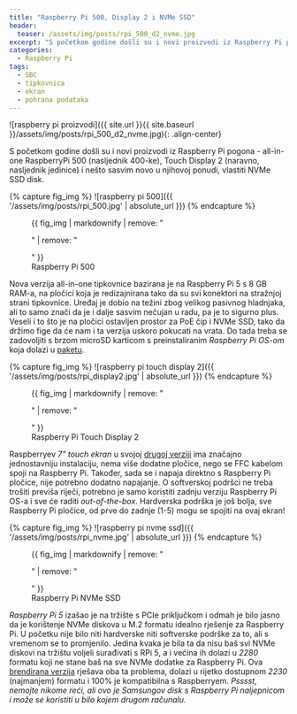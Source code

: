 ```yaml
---
title: "Raspberry Pi 500, Display 2 i NVMe SSD"
header:
  teaser: /assets/img/posts/rpi_500_d2_nvme.jpg
excerpt: "S početkom godine došli su i novi proizvodi iz Raspberry Pi pogona - all-in-one RaspberryPi 500 (nasljednik 400-ke), Touch Display 2 (naravno, nasljednik jedinice) i nešto sasvim novo u njihovoj ponudi, vlastiti NVMe SSD disk."
categories:
  - Raspberry Pi
tags:
  - SBC
  - tipkovnica
  - ekran
  - pohrana podataka
---
```


![raspberry pi proizvodi]({{ site.url }}{{ site.baseurl }}/assets/img/posts/rpi_500_d2_nvme.jpg){: .align-center}

S početkom godine došli su i novi proizvodi iz Raspberry Pi pogona - all-in-one RaspberryPi 500 (nasljednik 400-ke), Touch Display 2 (naravno, nasljednik jedinice) i nešto sasvim novo u njihovoj ponudi, vlastiti NVMe SSD disk.

{% capture fig_img %}
![raspberry pi 500]({{ '/assets/img/posts/rpi_500.jpg' | absolute_url }})
{% endcapture %}
<figure class="align-left" style="margin-top: 0.4em; margin-bottom: 0;">
  {{ fig_img | markdownify | remove: "<p>" | remove: "</p>" }}
  <figcaption>Raspberry Pi 500</figcaption>
</figure>

Nova verzija all-in-one tipkovnice bazirana je na Raspberry Pi 5 s 8 GB RAM-a, na pločici koja je redizajnirana tako da su svi konektori na stražnjoj strani tipkovnice. Uređaj je dobio na težini zbog velikog pasivnog hladnjaka, ali to samo znači da je i dalje sasvim nečujan u radu, pa je to sigurno plus. Veseli i to što je na pločici ostavljen prostor za PoE čip i NVMe SSD, tako da držimo fige da će nam i ta verzija uskoro pokucati na vrata. Do tada treba se zadovoljiti s brzom microSD karticom s preinstaliranim *Raspberry Pi OS-om* koja dolazi u [paketu](https://www.diykits.eu/products/p_12688).

{% capture fig_img %}
![raspberry pi touch display 2]({{ '/assets/img/posts/rpi_display2.jpg' | absolute_url }})
{% endcapture %}
<figure class="align-right" style="margin-top: 0.5em; margin-bottom: 0;">
  {{ fig_img | markdownify | remove: "<p>" | remove: "</p>" }}
  <figcaption>Raspberry Pi Touch Display 2</figcaption>
</figure>

Raspberryev *7" touch ekran* u svojoj [drugoj verziji](https://www.diykits.eu/products/p_12679) ima značajno jednostavniju instalaciju, nema više dodatne pločice, nego se FFC kabelom spoji na Raspberry Pi. Također, sada se i napaja direktno s Raspberry Pi pločice, nije potrebno dodatno napajanje. O softverskoj podršci ne treba trošiti previša riječi, potrebno je samo koristiti zadnju verziju Raspberry Pi OS-a i sve će raditi *out-of-the-box*. Hardverska podrška je još bolja, sve Raspberry Pi pločice, od prve do zadnje (1-5) mogu se spojiti na ovaj ekran!

{% capture fig_img %}
![raspberry pi nvme ssd]({{ '/assets/img/posts/rpi_nvme.jpg' | absolute_url }})
{% endcapture %}
<figure class="align-left" style="margin-top: 0.4em; margin-bottom: 0;">
  {{ fig_img | markdownify | remove: "<p>" | remove: "</p>" }}
  <figcaption>Raspberry Pi NVMe SSD</figcaption>
</figure>

*Raspberry Pi 5* izašao je na tržište s PCIe priključkom i odmah je bilo jasno da je korištenje NVMe diskova u M.2 formatu idealno rješenje za Raspberry Pi. U početku nije bilo niti hardverske niti softverske podrške za to, ali s vremenom se to promjenilo. Jedina kvaka je bila ta da nisu baš svi NVMe diskovi na tržištu voljeli surađivati s RPi 5, a i većina ih dolazi u *2280* formatu koji ne stane baš na sve NVMe dodatke za Raspberry Pi. Ova [brendirana verzija](https://www.diykits.eu/products/p_12690) rješava oba ta problema, dolazi u rijetko dostupnom *2230* (najmanjem) formatu i 100% je kompatibilna s Raspberryem. *Psssst, nemojte nikome reći, ali ovo je Samsungov disk s Raspberry Pi naljepnicom i može se koristiti u bilo kojem drugom računalu.* <i class="fa-regular fa-face-smile-wink"></i>